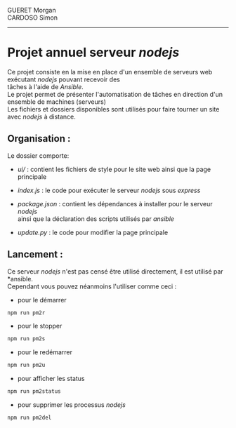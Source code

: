GUERET Morgan  
CARDOSO Simon  

***

# Projet annuel serveur *nodejs*

Ce projet consiste en la mise en place d'un ensemble de serveurs web exécutant *nodejs* pouvant recevoir des  
tâches à l'aide de *Ansible*.  
Le projet permet de présenter l'automatisation de tâches en direction d'un ensemble de machines (serveurs)  
Les fichiers et dossiers disponibles sont utilisés pour faire tourner un site avec *nodejs* à distance.  

## Organisation :

Le dossier comporte:
- *ui/* : contient les fichiers de style pour le site web ainsi que la page principale  
- *index.js* : le code pour exécuter le serveur *nodejs* sous *express*  
- *package.json* : contient les dépendances à installer pour le serveur *nodejs*  
ainsi que la déclaration des scripts utilisés par *ansible*

- *update.py* : le code pour modifier la page principale  


## Lancement :

Ce serveur *nodejs* n'est pas censé être utilisé directement, il est utilisé par *ansible.  
Cependant vous pouvez néanmoins l'utiliser comme ceci :
- pour le démarrer
``` bash
npm run pm2r
``` 

- pour le stopper
``` bash
npm run pm2s
``` 

- pour le redémarrer
``` bash
npm run pm2u
```

- pour afficher les status
``` bash
npm run pm2status
``` 

- pour supprimer les processus *nodejs*
``` bash
npm run pm2del
``` 
